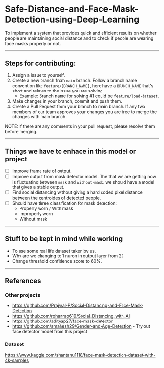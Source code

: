 # Safe-Distance-and-Face-Mask-Detection-using-Deep-Learning
To implement a system that provides quick and efficient results on whether people are maintaining social distance and to check if people are wearing face masks properly or not.

---

## Steps for contributing:
1. Assign a issue to yourself.
2. Create a new branch from ```main``` branch. Follow a branch name convention like ```feature/[BRANCH_NAME]```, here have a ```BRANCH_NAME``` that's short and relates to the issue you are solving.
    - Example: Branch name for solving [#1] could be ```feature/load-dataset```.
3. Make changes in your branch, commit and push them.
4. Create a Pull Request from your branch to main branch. If any two members of our team approves your changes you are free to merge the changes with main branch.

NOTE: If there are any comments in your pull request, please resolve them before merging.

---

## Things we have to enhace in this model or project
- [ ] Improve frame rate of output.
- [ ] Improve output from mask detector model. The that we are getting now is fluctuating between ```mask``` and ```without-mask```, we should have a model that gives a stable output.
- [ ] Find social distancing without giving a hard coded pixel distance between the centroides of detected people.
- [ ] Should have three classification for mask detection:
  - Properly worn / With mask
  - Improperly worn
  - Without mask

---

## Stuff to be kept in mind while working
- To use some real life dataset taken by us.
- Why are we changing to 1 nuron in output layer from 2?
- Change threshold confidence score to 60%.

---

## References
### Other projects
- https://github.com/Prajwal-P/Social-Distancing-and-Face-Mask-Detection
- https://github.com/rohanrao619/Social_Distancing_with_AI
- https://github.com/adityap27/face-mask-detector
- https://github.com/smahesh29/Gender-and-Age-Detection - Try out face detector model from this project

### Dataset
https://www.kaggle.com/shantanu1118/face-mask-detection-dataset-with-4k-samples


[#1]: https://github.com/Prajwal-P/Safe-Distance-and-Face-Mask-Detection-using-Deep-Learning/issues/1
